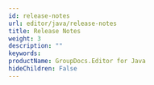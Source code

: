 ```yaml
---
id: release-notes
url: editor/java/release-notes
title: Release Notes
weight: 3
description: ""
keywords: 
productName: GroupDocs.Editor for Java
hideChildren: False
---
```

